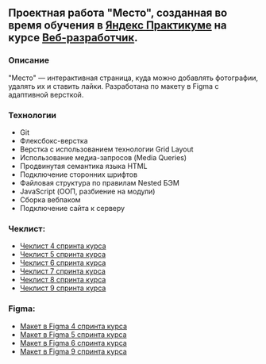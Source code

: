 ## Проектная работа "Место", созданная во время обучения в [Яндекс Практикуме](https://practicum.yandex.ru/) на курсе [Веб-разработчик](https://practicum.yandex.ru/web/). 

### Описание
"Место" — интерактивная страница, куда можно добавлять фотографии, удалять их и ставить лайки. Разработана по макету в Figma с адаптивной версткой.

### Технологии
* Git
* Флексбокс-верстка
* Верстка с использованием технологии Grid Layout
* Использование медиа-запросов (Media Queries) 
* Продвинутая семантика языка HTML
* Подключение сторонних шрифтов
* Файловая структура по правилам Nested БЭМ
* JavaScript (ООП, разбиение на модули)
* Сборка вебпаком
* Подключение сайта к серверу

### Чеклист:
* [Чеклист 4 спринта курса](https://code.s3.yandex.net/web-developer/checklists-pdf/new-program/checklist-4.pdf)
* [Чеклист 5 спринта курса](https://code.s3.yandex.net/web-developer/checklists-pdf/new-program/checklist-5.pdf)
* [Чеклист 6 спринта курса](https://code.s3.yandex.net/web-developer/checklists-pdf/new-program/checklist-6.pdf)
* [Чеклист 7 спринта курса](https://code.s3.yandex.net/web-developer/checklists-pdf/new-program/checklist-7.pdf)
* [Чеклист 8 спринта курса](https://code.s3.yandex.net/web-developer/checklists-pdf/new-program/checklist-8.pdf)
* [Чеклист 9 спринта курса](https://code.s3.yandex.net/web-developer/checklists-pdf/new-program/checklist-9.pdf)

### Figma:
* [Макет в Figma 4 спринта курса](https://www.figma.com/file/2cn9N9jSkmxD84oJik7xL7/JavaScript.-Sprint-4?node-id=0%3A1&t=d70q2BwsbswhgSbr-0)
* [Макет в Figma 5 спринта курса](https://www.figma.com/file/bjyvbKKJN2naO0ucURl2Z0/JavaScript.-Sprint-5?node-id=0-1&t=S7YTHiT9nniPPq26-0)
* [Макет в Figma 6 спринта курса](https://www.figma.com/file/kRVLKwYG3d1HGLvh7JFWRT/JavaScript.-Sprint-6?node-id=0-1&t=N8GVbK2vl8YufkeQ-0)
* [Макет в Figma 9 спринта курса](https://www.figma.com/file/PSdQFRHoxXJFs2FH8IXViF/JavaScript-9-sprint?node-id=0%3A1)